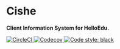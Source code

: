 # Cishe

**Client Information System for HelloEdu.**

<div>
  <a href="https://github.com/ace-han/cishe/actions?query=workflow%3ACI">
    <img alt="CircleCI" src="https://img.shields.io/github/workflow/status/ace-han/cishe/ci/master?logo=github" alt="Build status">
  </a>
  <a href="https://codecov.io/gh/ace-han/cishe">
    <img alt="Codecov" src="https://img.shields.io/codecov/c/gh/ace-han/cishe?logo=codecov" alt="Coverage">
  </a>
  <a href="https://github.com/python/black">
    <img src="https://img.shields.io/badge/code%20style-black-000000.svg" alt="Code style: black">
  </a>
</div>
